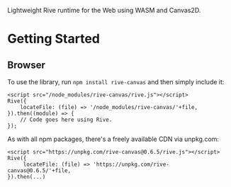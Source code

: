 Lightweight Rive runtime for the Web using WASM and Canvas2D.

# Getting Started

## Browser

To use the library, run `npm install rive-canvas` and then simply include it:

    <script src="/node_modules/rive-canvas/rive.js"></script>
    Rive({
        locateFile: (file) => '/node_modules/rive-canvas/'+file,
    }).then((module) => {
        // Code goes here using Rive.
    });

As with all npm packages, there's a freely available CDN via unpkg.com:

    <script src="https://unpkg.com/rive-canvas@0.6.5/rive.js"></script>
    Rive({
         locateFile: (file) => 'https://unpkg.com/rive-canvas@0.6.5/'+file,
    }).then(...)
